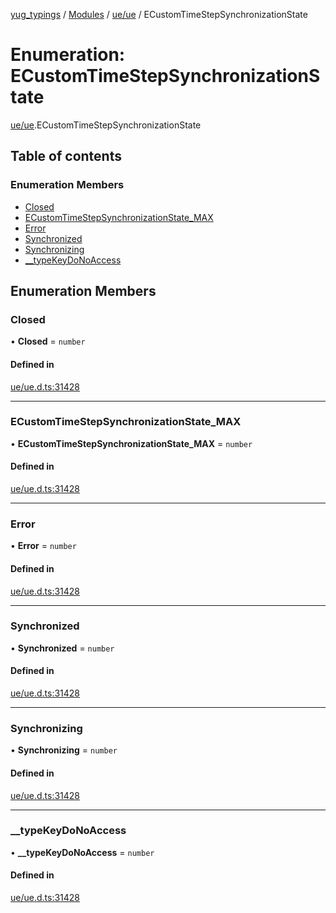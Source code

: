 [yug_typings](../README.md) / [Modules](../modules.md) / [ue/ue](../modules/ue_ue.md) / ECustomTimeStepSynchronizationState

# Enumeration: ECustomTimeStepSynchronizationState

[ue/ue](../modules/ue_ue.md).ECustomTimeStepSynchronizationState

## Table of contents

### Enumeration Members

- [Closed](ue_ue.ECustomTimeStepSynchronizationState.md#closed)
- [ECustomTimeStepSynchronizationState\_MAX](ue_ue.ECustomTimeStepSynchronizationState.md#ecustomtimestepsynchronizationstate_max)
- [Error](ue_ue.ECustomTimeStepSynchronizationState.md#error)
- [Synchronized](ue_ue.ECustomTimeStepSynchronizationState.md#synchronized)
- [Synchronizing](ue_ue.ECustomTimeStepSynchronizationState.md#synchronizing)
- [\_\_typeKeyDoNoAccess](ue_ue.ECustomTimeStepSynchronizationState.md#__typekeydonoaccess)

## Enumeration Members

### Closed

• **Closed** = `number`

#### Defined in

[ue/ue.d.ts:31428](https://github.com/YugMetaverse/yug_typings/blob/25cad34/ue/ue.d.ts#L31428)

___

### ECustomTimeStepSynchronizationState\_MAX

• **ECustomTimeStepSynchronizationState\_MAX** = `number`

#### Defined in

[ue/ue.d.ts:31428](https://github.com/YugMetaverse/yug_typings/blob/25cad34/ue/ue.d.ts#L31428)

___

### Error

• **Error** = `number`

#### Defined in

[ue/ue.d.ts:31428](https://github.com/YugMetaverse/yug_typings/blob/25cad34/ue/ue.d.ts#L31428)

___

### Synchronized

• **Synchronized** = `number`

#### Defined in

[ue/ue.d.ts:31428](https://github.com/YugMetaverse/yug_typings/blob/25cad34/ue/ue.d.ts#L31428)

___

### Synchronizing

• **Synchronizing** = `number`

#### Defined in

[ue/ue.d.ts:31428](https://github.com/YugMetaverse/yug_typings/blob/25cad34/ue/ue.d.ts#L31428)

___

### \_\_typeKeyDoNoAccess

• **\_\_typeKeyDoNoAccess** = `number`

#### Defined in

[ue/ue.d.ts:31428](https://github.com/YugMetaverse/yug_typings/blob/25cad34/ue/ue.d.ts#L31428)
